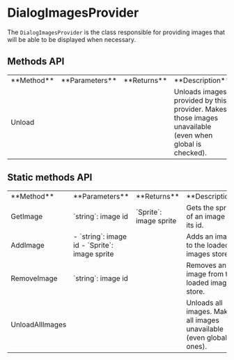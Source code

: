 # DialogImagesProvider

The `DialogImagesProvider` is the class responsible for providing images that will be able to be displayed when necessary.

## Methods API

<table>
    <tbody>
        <tr>
            <td>**Method**</td>
            <td>**Parameters**</td>
            <td>**Returns**</td>
            <td>**Description**</td>
        </tr>
        <tr>
            <td>Unload</td>
            <td></td>
            <td></td>
            <td>Unloads images provided by this provider. Makes those images unavailable (even when global is checked).</td>
        </tr>
    </tbody>
</table>

## Static methods API

<table>
    <tbody>
        <tr>
            <td>**Method**</td>
            <td>**Parameters**</td>
            <td>**Returns**</td>
            <td>**Description**</td>
        </tr>
        <tr>
            <td>GetImage</td>
            <td>`string`: image id</td>
            <td>`Sprite`: image sprite</td>
            <td>Gets the sprite of an image by its id.</td>
        </tr>
        <tr>
            <td>AddImage</td>
            <td>
                - `string`: image id
                - `Sprite`: image sprite
            </td>
            <td></td>
            <td>Adds an image to the loaded images store.</td>
        </tr>
        <tr>
            <td>RemoveImage</td>
            <td>`string`: image id</td>
            <td></td>
            <td>Removes an image from the loaded images store.</td>
        </tr>
        <tr>
            <td>UnloadAllImages</td>
            <td></td>
            <td></td>
            <td>Unloads all images. Makes all images unavailable (even global ones).</td>
        </tr>
    </tbody>
</table>
